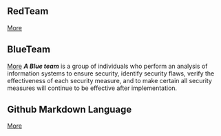 ## RedTeam
[More](RedTeam)

## BlueTeam
[More](BlueTeam)
***A Blue team*** is a group of individuals who perform an analysis of information systems to ensure security, identify security flaws, verify the effectiveness of each security measure, and to make certain all security measures will continue to be effective after implementation.

## Github Markdown Language
[More](markdown)
